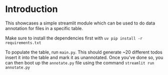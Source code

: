 # Introduction

This showcases a simple streamlit module which can be used to do data annotation for files in a specific table.

Make sure to install the dependencies first with `uv pip install -r requirements.txt`

To populate the table, run `main.py`. This should generate ~20 different todos insert it into the table and mark it as unannotated. Once you've done so, you can then boot up the `annotate.py` file using the command `streamlit run annotate.py`
